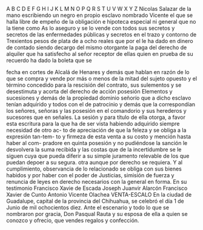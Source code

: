 A B C D E F G H I J K L M N O P Q R S T U V W X Y Z
Nicolas Salazar de la mano escribiendo un negro en propio esclavo nombrado Vicente el que se halla libre de empeño de la obligación e hipoteca especial ni general que no la tiene como
As lo aseguro y se lo vende con todos sus secretos y secretos de las enfermedades públicas y secretos en el trazo y contorno de Trexientos pesos de plata de a ocho reales que por el le ha dado en dinero de contado siendo decargo del mismo otorgante la paga
del derecho de alquiler que ha satisfecho al señor receptor de ellas quien en prueba de su recuerdo ha dado la boleta que se

fecha en cortes de Alcalá de Henares y demás que hablan en razón de lo que se compra y vende por más o menos de la mitad del sujeto opuesto y el término concedido para la rescisión del contrato, sus sulementos y se desestimuta y acorta del derecho de acción posesión
Elementos y sucesiones y demás de la propiedad dominio señorío que a dicho esclavo tenían adquirido y todos con el de patrocinio y demás que la correspondían los señores, señoras y las posesión en el comandorio y sus herederos y sucesores que en señales.
La sesión y para título de ella otorga, a favor esta escritura para la que ha de ser vista habiendo adquirido siempre necesidad de otro ac- to de apreciación de que la feleza y se obliga a la expresión tan-tem- to y firmeza de esta venta a su costo y mención hasta haber al com-
pradore en quinta posesión y no pudiéndose la sanción le desvolvera la suma recibida y las costas que de la incertidumbre se le siguen cuya que pueda diferir a su simple juramento relevable de los que puedan depoer a su segura.
otra aunque por derecho se requiera. Y al cumplimiento, observancia de lo relacionado se obliga con sus bienes habidos y por haber con el poder de Justicias, simisión de fuerza y renuncia de leyes en derecho necesarios con la general en forma. En su testimonio
Francisco Xavie de Escada
Joseph Juanvir Alarcón
Francisco Xavier de Cunto
Antonio Vicente Olachea
VENTA-ESCALO
En la ciudad de Guadalupe, capital de la provincia del Chihuahua, se celebró el día 1 de Junio de mil ochocientos diez. Ante el escenario y todo lo que se nombraron por gracia, Don Pasqual Rauta y su esposa de ella a quien se conozco y ofrecio, que vendes regalos y confección.